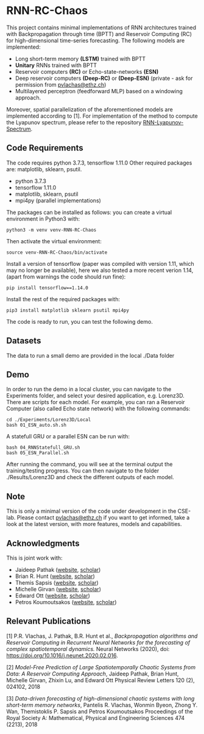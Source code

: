 # RNN-RC-Chaos

This project contains minimal implementations of RNN architectures trained with Backpropagation through time (BPTT) and Reservoir Computing (RC) for high-dimensional time-series forecasting. The following models are implemented:
- Long short-term memory **(LSTM)** trained with BPTT
- **Unitary** RNNs trained with BPTT
- Reservoir computers **(RC)** or Echo-state-networks **(ESN)**
- Deep reservoir computers **(Deep-RC)** or  **(Deep-ESN)** (private - ask for permission from pvlachas@ethz.ch)
- Multilayered perceptron (feedforward MLP) based on a windowing approach.

Moreover, spatial parallelization of the aforementioned models are implemented according to [1].
For implementation of the method to compute the Lyapunov spectrum, please refer to the repository [RNN-Lyapunov-Spectrum](https://github.com/pvlachas/RNN-Lyapunov-Spectrum).

## Code Requirements

The code requires python 3.7.3, tensorflow 1.11.0
Other required packages are: matplotlib, sklearn, psutil.
- python 3.7.3
- tensorflow 1.11.0
- matplotlib, sklearn, psutil
- mpi4py (parallel implementations)

The packages can be installed as follows: you can create a virtual environment in Python3 with:
```
python3 -m venv venv-RNN-RC-Chaos

```
Then activate the virtual environment:
```
source venv-RNN-RC-Chaos/bin/activate
```
Install a version of tensorflow (paper was compiled with version 1.11, which may no longer be available), here we also tested a more recent verion 1.14, (apart from warnings the code should run fine):
```
pip install tensorflow==1.14.0
```
Install the rest of the required packages with:
```
pip3 install matplotlib sklearn psutil mpi4py
```
The code is ready to run, you can test the following demo.


## Datasets

The data to run a small demo are provided in the local ./Data folder


## Demo

In order to run the demo in a local cluster, you can navigate to the Experiments folder, and select your desired application, e.g. Lorenz3D. There are scripts for each model. For example, you can ran a Reservoir Computer (also called Echo state network) with the following commands:
```
cd ./Experiments/Lorenz3D/Local
bash 01_ESN_auto.sh.sh
```
A statefull GRU or a parallel ESN can be run with:
```
bash 04_RNNStatefull_GRU.sh
bash 05_ESN_Parallel.sh
```
After running the command, you will see at the terminal output the training/testing progress.
You can then navigate to the folder ./Results/Lorenz3D and check the different outputs of each model.


## Note

This is only a minimal version of the code under development in the CSE-lab.
Please contact pvlachas@ethz.ch if you want to get informed, take a look at the latest version, with more features, models and capabilities.

## Acknowledgments

This is joint work with:
- Jaideep Pathak ([website](http://physics.umd.edu/~jpathak/), [scholar](https://scholar.google.com/citations?user=cevw0gkAAAAJ&hl=en)) 
- Brian R. Hunt ([website](http://www.math.umd.edu/~bhunt/), [scholar](https://scholar.google.com/citations?user=ten7UlMAAAAJ&hl=en))
- Themis Sapsis ([website](http://sandlab.mit.edu/), [scholar](https://scholar.google.com/citations?user=QSPXIAQAAAAJ&hl=en))
- Michelle Girvan ([website](https://sites.google.com/umd.edu/networks/home), [scholar](https://scholar.google.com/citations?user=npKBI-oAAAAJ&hl=el)) 
- Edward Ott ([website](https://umdphysics.umd.edu/people/faculty/current/item/380-edott.html), [scholar](https://scholar.google.com/citations?user=z7boxkkAAAAJ&hl=en))
- Petros Koumoutsakos ([website](https://www.cse-lab.ethz.ch/member/petros-koumoutsakos/), [scholar](https://scholar.google.ch/citations?user=IaDP3mkAAAAJ&hl=el&oi=ao)) 

## Relevant Publications

[1] P.R. Vlachas, J. Pathak, B.R. Hunt et al., *Backpropagation algorithms and
Reservoir Computing in Recurrent Neural Networks for the forecasting of complex spatiotemporal
dynamics.* Neural Networks (2020), doi: https://doi.org/10.1016/j.neunet.2020.02.016.

[2] *Model-Free Prediction of Large Spatiotemporally Chaotic Systems from Data: A Reservoir Computing Approach*, Jaideep Pathak, Brian Hunt, Michelle Girvan, Zhixin Lu, and Edward Ott
Physical Review Letters 120 (2), 024102, 2018

[3] *Data-driven forecasting of high-dimensional chaotic systems with long short-term memory networks*, Pantelis R. Vlachas, Wonmin Byeon, Zhong Y. Wan, Themistoklis P. Sapsis and Petros Koumoutsakos
Proceedings of the Royal Society A: Mathematical, Physical and Engineering Sciences 474 (2213), 2018





